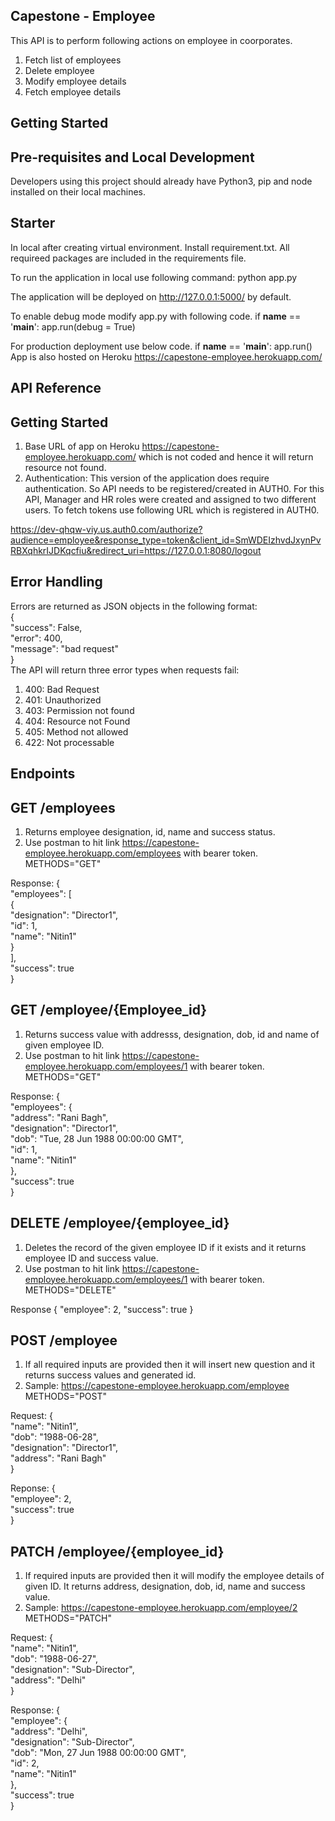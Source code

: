 ## Capestone - Employee

This API is to perform following actions on employee in coorporates.
1. Fetch list of employees
2. Delete employee
3. Modify employee details
4. Fetch employee details

## Getting Started

## Pre-requisites and Local Development
Developers using this project should already have Python3, pip and node installed on their local machines.


## Starter

In local after creating virtual environment. Install requirement.txt. All requireed packages are included in the requirements file.

To run the application in local use following command:
python app.py

The application will be deployed on http://127.0.0.1:5000/ by default.

To enable debug mode modify app.py with following code.
if __name__ == '__main__':
    app.run(debug = True)

For production deployment use below code.
if __name__ == '__main__':
    app.run()
App is also hosted on Heroku https://capestone-employee.herokuapp.com/

## API Reference
## Getting Started
1. Base URL of app on Heroku https://capestone-employee.herokuapp.com/ which is not coded and hence it will return resource not found.
2. Authentication: This version of the application does require authentication. So API needs to be registered/created in AUTH0. For this API, Manager and HR roles were created and assigned to two different users. To fetch tokens use following URL which is registered in AUTH0.

https://dev-qhqw-viy.us.auth0.com/authorize?audience=employee&response_type=token&client_id=SmWDEIzhvdJxynPvRBXqhkrIJDKqcfiu&redirect_uri=https://127.0.0.1:8080/logout

## Error Handling

Errors are returned as JSON objects in the following format:\
{\
    "success": False, \
    "error": 400, \
    "message": "bad request"\
}\
The API will return three error types when requests fail:
1. 400: Bad Request
2. 401: Unauthorized
3. 403: Permission not found
4. 404: Resource not Found
5. 405: Method not allowed
6. 422: Not processable

## Endpoints

## GET /employees
1. Returns employee designation, id, name and success status.
2. Use postman to hit link https://capestone-employee.herokuapp.com/employees with bearer token. METHODS="GET"

Response:
{\
    "employees": [\
        {\
            "designation": "Director1",\
            "id": 1,\
            "name": "Nitin1"\
        }\
    ],\
    "success": true\
}

## GET /employee/{Employee_id}

1. Returns success value with addresss, designation, dob, id and name of given employee ID.
2. Use postman to hit link https://capestone-employee.herokuapp.com/employees/1 with bearer token. METHODS="GET"

Response:
{\
    "employees": {\
        "address": "Rani Bagh",\
        "designation": "Director1",\
        "dob": "Tue, 28 Jun 1988 00:00:00 GMT",\
        "id": 1,\
        "name": "Nitin1"\
    },\
    "success": true\
}

## DELETE /employee/{employee_id}
1. Deletes the record of the given employee ID if it exists and it returns employee ID and success value.
2. Use postman to hit link https://capestone-employee.herokuapp.com/employees/1 with bearer token. METHODS="DELETE"

Response
{
    "employee": 2,
    "success": true
}

## POST /employee

1. If all required inputs are provided then it will insert new question and it returns success values and generated id.
2. Sample: https://capestone-employee.herokuapp.com/employee METHODS="POST"

Request:
{\
    "name": "Nitin1",\
    "dob": "1988-06-28",\
    "designation": "Director1",\
    "address": "Rani Bagh"\
}

Reponse:
{\
    "employee": 2,\
    "success": true\
}

## PATCH /employee/{employee_id}

1. If required inputs are provided then it will modify the employee details of given ID. It returns address, designation, dob, id, name and success value.
2. Sample: https://capestone-employee.herokuapp.com/employee/2 METHODS="PATCH"

Request:
{\
    "name": "Nitin1",\
    "dob": "1988-06-27",\
    "designation": "Sub-Director",\
    "address": "Delhi"\
}

Response:
{\
    "employee": {\
        "address": "Delhi",\
        "designation": "Sub-Director",\
        "dob": "Mon, 27 Jun 1988 00:00:00 GMT",\
        "id": 2,\
        "name": "Nitin1"\
    },\
    "success": true\
}
